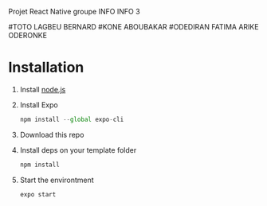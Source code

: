 

Projet React Native groupe INFO INFO 3

#TOTO LAGBEU BERNARD
#KONE ABOUBAKAR
#ODEDIRAN FATIMA ARIKE ODERONKE


# Installation

1. Install [node.js](https://nodejs.org/en/)
2. Install Expo

   ```jsx
   npm install --global expo-cli
   ```

3. Download this repo
4. Install deps on your template folder

   ```jsx
   npm install
   ```

5. Start the environtment

   ```jsx
   expo start
   ```



